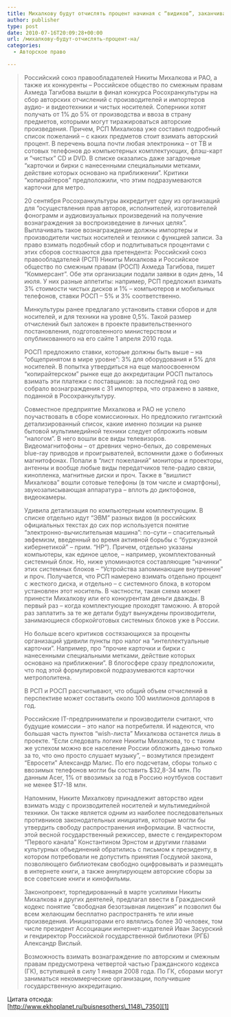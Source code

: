 ```yaml
---
title: Михалкову будут отчислять процент начиная с “видиков”, заканчивая проездными
author: publisher
type: post
date: 2010-07-16T20:09:28+00:00
url: /михалкову-будут-отчислять-процент-на/
categories:
  - Авторское право

---
```

> Российский союз правообладателей Никиты Михалкова и РАО, а также их конкуренты – Российское общество по смежным правам Ахмеда Тагибова вышли в финал конкурса Росохранкультуры на сбор авторских отчислений с производителей и импортеров аудио- и видеотехники и чистых носителей. Соперники хотят получать от 1% до 5% от производства и ввоза в страну предметов, которыми могут тиражироваться авторские произведения. Причем, РСП Михалкова уже составил подробный список пожеланий – с каких предметов стоит взимать авторский процент. В перечень вошла почти любая электроника – от ТВ и сотовых телефонов до компьютерных комплектующих, флэш-карт и &#8220;чистых&#8221; CD и DVD. В списке оказались даже загадочные &#8220;карточки и бирки с нанесенными специальными метками, действие которых основано на приближении&#8221;. Критики &#8220;копирайтеров&#8221; предположили, что этим подразумеваются карточки для метро.
> 
> 20 сентября Росохранкультуры аккредитует одну из организаций для &#8220;осуществления прав авторов, исполнителей, изготовителей фонограмм и аудиовизуальных произведений на получение вознаграждения за воспроизведение в личных целях&#8221;. Выплачивать такое вознаграждение должны импортеры и производители чистых носителей и техники с функцией записи. За право взимать подобный сбор и подпитываться процентами с этих сборов состязаются два претендента: Российский союз правообладателей (РСП) Никиты Михалкова и Российское общество по смежным правам (РОСП) Ахмеда Тагибова, пишет &#8220;Коммерсант&#8221;. Обе эти организации подали заявки в один день, 14 июля. У них разные аппетиты: например, РСП предложил взимать 3% стоимости чистых дисков и 1% – компьютеров и мобильных телефонов, ставки РОСП – 5% и 3% соответственно.
> 
> Минкультуры ранее предлагало установить ставки сборов и для носителей, и для техники на уровне 0,5%. Такой размер отчислений был заложен в проекте правительственного постановления, подготовленного министерством и опубликованного на его сайте 1 апреля 2010 года.
> 
> РОСП предложило ставки, которые должны быть выше – на &#8220;общепринятом в мире уровне&#8221;: 3% для оборудования и 5% для носителей. В попытка утвердиться на еще малоосвоенном &#8220;копирайтерском&#8221; рынке еще до аккредитации РОСП пыталось взимать эти платежи с поставщиков: за последний год оно собрало вознаграждения с 31 импортера, что отражено в заявке, поданной в Росохранкультуру.
> 
> Совместное предприятие Михалкова и РАО не успело поучаствовать в сборе комиссионных. Но предложило гигантский детализированный список, какие именно позиции на рынке бытовой мультимедийной техники следует облрожить новым &#8220;налогом&#8221;. В него вошли все виды телевизоров. Видеомагнитофоны – от древних черно-белых, до современых blue-ray приводов и проигрывателей, вспомнили даже о бобинных магнитофонах. Попали в &#8220;лист пожеланий&#8221; мониторы и проекторы, антенны и вообще любые виды передатчиков теле-радио связи, кинопленка, магнитные диски и проч. Также в &#8220;вишлист Михалкова&#8221; вошли сотовые телефоны (в том числе и смартфоны), звукозаписывающая аппаратура – вплоть до диктофонов, видеокамеры.
> 
> Удивила детализация по компьютерным комплектующим. В списке отдельно идут &#8220;ЭВМ&#8221; разных видов (в российских официальных текстах до сих пор используется понятие &#8220;электронно-вычислительная машина&#8221;: по-сути – спасительный эвфемизм, введенный во время активной борьбы с &#8220;буржуазной кибернетикой&#8221; – прим. &#8220;НР&#8221;). Причем, отдельно указаны компьютеры, как единое целое, – например, укомплектованный системный блок. Но, ниже упоминаются составляющие &#8220;начинки&#8221; этих системных блоков – &#8220;Устройства запоминающие внутренние&#8221; и проч. Получается, что РСП намерено взимать отдельно процент с жесткого диска, и отдельно – с системного блока, в котором установлен этот носитель. В частности, такая схема может принести Михалкову или его конкурентам деньги дважды. В первый раз – когда комплектующие проходят таможню. А второй раз заплатить за те же детали будут вынуждены производители, занимающиеся сборкойготовых системных блоков уже в России.
> 
> Но больше всего критиков состязающихся за проценты организаций удивили пункты про налог на &#8220;интеллектуальные карточки&#8221;. Например, про &#8220;прочие карточки и бирки с нанесенными специальными метками, действие которых основано на приближении&#8221;. В блогосфере сразу предположили, что под этой формулировкой подразумеваются карточки метрополитена.
> 
> В РСП и РОСП рассчитывают, что общий объем отчислений в перспективе может составить около 100 миллионов долларов в год.
> 
> Российские IT-предприниматели и производители считают, что будущие комиссии – это налог на потребителя. И надеются, что большая часть пунктов &#8220;wish-листа&#8221; Михалкова останется лишь в проекте. &#8220;Если следовать логике Никиты Михалкова, то с таким же успехом можно все население России обложить данью только за то, что оно просто слушает музыку&#8221;, – возмутился президент &#8220;Евросети&#8221; Александр Малис. По его подсчетам, сборы только с ввозимых телефонов могли бы составить $32,8-34 млн. По данным Acer, 1% от ввозимых за год в Россию ноутбуков составит не менее $17-18 млн.
> 
> Напомним, Никите Михалкову принадлежит авторство идеи взимать мзду с производителей носителей и мультимедийной техники. Он также является одним из наиболее последовательных противников законодательных инициатив, которые могли бы утвердить свободу распространения информации. В частности, этой весной государственный режиссер, вместе с гендиректором &#8220;Первого канала&#8221; Константином Эрнстом и другими главами культурных объединений обратились с письмом к президенту, в котором потребовали не допустить принятия Госдумой закона, позволяющего библиотекам свободно оцифровывать и размещать в интернете книги, а также аннулирующем авторские сборы за все советские книги и кинофильмы.
> 
> Законопроект, торпедированный в марте усилиями Никиты Михалкова и других деятелей, предлагал ввести в Гражданский кодекс понятие &#8220;свободная безотзывная лицензия&#8221; и позволил бы всем желающим бесплатно распространять те или иные произведения. Инициаторами его являлись более 30 человек, том числе президент Ассоциации интернет-издателей Иван Засурский и гендиректор Российской государственной библиотеки (РГБ) Александр Вислый.
> 
> Возможность взимать вознаграждение по авторским и смежным правам предусмотрена четвертой частью Гражданского кодекса (ГК), вступившей в силу 1 января 2008 года. По ГК, сборами могут заниматься некоммерческие организации, получившие государственную аккредитацию.

Цитата отсюда:  
[http://www.ekhoplanet.ru/buisnesothers\_1148\_7350][1]

 [1]: http://www.ekhoplanet.ru/buisnesothers_1148_7350
